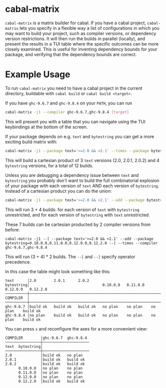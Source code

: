 # cabal-matrix

`cabal-matrix` is a matrix builder for cabal. If you have a cabal project,
`cabal-matrix` lets you specify in a flexible way a list of configurations in
which you may want to build your project, such as compiler versions, or
dependency version restrictions. It will then run the builds in parallel
(locally), and present the results in a TUI table where the specific outcomes
can be more closely examined. This is useful for inventing dependency bounds for
your package, and verifying that the dependency bounds are correct.

# Example Usage

To run `cabal-matrix` you need to have a cabal project in the current directory,
buildable with `cabal build` or `cabal build <target>`.

If you have `ghc-9.6.7` and `ghc-9.8.4` on your `PATH`, you can run
```sh
cabal-matrix -j1 --compiler ghc-9.6.7,ghc-9.8.4 [target]
```
This will present you with a table that you can navigate using the TUI
keybindings at the bottom of the screen.

If your package depends on e.g. `text` and `bytestring` you can get a more
exciting build matrix with:
```sh
cabal-matrix -j1 --package text='>=2.0 && <2.1' --times --package bytestring=0.10.0.0,0.11.0.0,0.12.0.0,0.12.2.0
```
This will build a cartesian product of 3 `text` versions (2.0, 2.0.1, 2.0.2) and 4 `bytestring`
versions, for a total of 12 builds.

Unless you are debugging a dependency issue between `text` and `bytestring` you
probably don't want to build the full combinatorial explosion of your package
with each version of `text` AND each version of `bytestring`. Instead of a
cartesian product you can do the union:
```sh
cabal-matrix -j1 --package text='>=2.0 && <2.1' --add --package bytestring=0.10.0.0,0.11.0.0,0.12.0.0,0.12.2.0
```
This will run 3 + 4 builds: for each version of `text` with `bytestring`
unrestricted, and for each version of `bytestring` with `text` unrestricted.

These 7 builds can be cartesian producted by 2 compiler versions from before:
```
cabal-matrix -j1 --[ --package text='>=2.0 && <2.1' --add --package bytestring=0.10.0.0,0.11.0.0,0.12.0.0,0.12.2.0 --] --times --compiler ghc-9.6.7,ghc-9.8.4
```
This will run (3 + 4) * 2 builds. The `--[` and `--]` specify operator
precedence.

In this case the table might look something like this:
```
text      │2.0        2.0.1      2.0.2
bytestring│                                 0.10.0.0   0.11.0.0   0.12.0.0   0.12.2.0
──────────┼───────────────────────────────────────────────────────────────────────────
COMPILER  │
──────────┼───────────────────────────────────────────────────────────────────────────
ghc-9.6.7 │build ok   build ok   build ok   no plan    no plan    no plan    build ok
ghc-9.8.4 │no plan    build ok   build ok   no plan    no plan    no plan    build ok
```

You can press `x` and reconfigure the axes for a more convenient view:
```
COMPILER        │ghc-9.6.7  ghc-9.8.4
────────────────┼─────────────────────
text  bytestring│
────────────────┼─────────────────────
2.0             │build ok   no plan
2.0.1           │build ok   build ok
2.0.2           │build ok   build ok
      0.10.0.0  │no plan    no plan
      0.11.0.0  │no plan    no plan
      0.12.0.0  │no plan    no plan
      0.12.2.0  │build ok   build ok
```